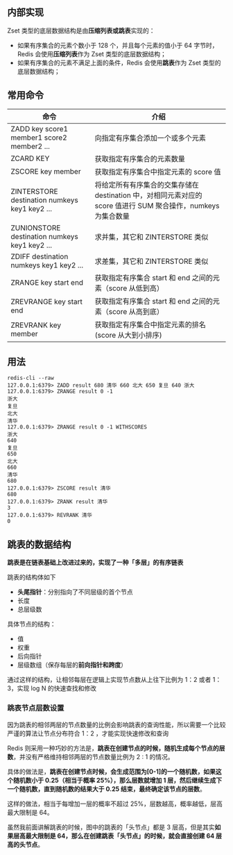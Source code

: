 ## 内部实现
Zset 类型的底层数据结构是由**压缩列表或跳表**实现的：

- 如果有序集合的元素个数小于 128 个，并且每个元素的值小于 64 字节时，Redis 会使用**压缩列表**作为 Zset 类型的底层数据结构；
- 如果有序集合的元素不满足上面的条件，Redis 会使用**跳表**作为 Zset 类型的底层数据结构；
## 常用命令

|命令|介绍|
|---|---|
|ZADD key score1 member1 score2 member2 ...|向指定有序集合添加一个或多个元素|
|ZCARD KEY|获取指定有序集合的元素数量|
|ZSCORE key member|获取指定有序集合中指定元素的 score 值|
|ZINTERSTORE destination numkeys key1 key2 ...|将给定所有有序集合的交集存储在 destination 中，对相同元素对应的 score 值进行 SUM 聚合操作，numkeys 为集合数量|
|ZUNIONSTORE destination numkeys key1 key2 ...|求并集，其它和 ZINTERSTORE 类似|
|ZDIFF destination numkeys key1 key2 ...|求差集，其它和 ZINTERSTORE 类似|
|ZRANGE key start end|获取指定有序集合 start 和 end 之间的元素（score 从低到高）|
|ZREVRANGE key start end|获取指定有序集合 start 和 end 之间的元素（score 从高到底）|
|ZREVRANK key member|获取指定有序集合中指定元素的排名(score 从大到小排序)|
## 用法
```
redis-cli --raw
127.0.0.1:6379> ZADD result 680 清华 660 北大 650 复旦 640 浙大
127.0.0.1:6379> ZRANGE result 0 -1
浙大
复旦
北大
清华
127.0.0.1:6379> ZRANGE result 0 -1 WITHSCORES
浙大
640
复旦
650
北大
660
清华
680
127.0.0.1:6379> ZSCORE result 清华
680
127.0.0.1:6379> ZRANK result 清华
3
127.0.0.1:6379> REVRANK 清华
0
```
## 跳表的数据结构
**跳表是在链表基础上改进过来的，实现了一种「多层」的有序链表**

跳表的结构体如下

- **头尾指针**：分别指向了不同层级的首个节点
- 长度
- 总层级数

具体节点的结构：
- 值
- 权重
- 后向指针
- 层级数组（保存每层的**前向指针和跨度**）

通过这样的结构，让相邻每层在逻辑上实现节点数从上往下比例为 1：2 或者 1：3，实现 log N 的快速查找和修改

### 跳表节点层数设置
因为跳表的相邻两层的节点数量的比例会影响跳表的查询性能，所以需要一个比较严谨的算法让节点分布符合 1：2 ，才能实现快速修改和查询

Redis 则采用一种巧妙的方法是，**跳表在创建节点的时候，随机生成每个节点的层数**，并没有严格维持相邻两层的节点数量比例为 2 : 1 的情况。

具体的做法是，**跳表在创建节点时候，会生成范围为[0-1]的一个随机数，如果这个随机数小于 0.25（相当于概率 25%），那么层数就增加 1 层，然后继续生成下一个随机数，直到随机数的结果大于 0.25 结束，最终确定该节点的层数**。

这样的做法，相当于每增加一层的概率不超过 25%，层数越高，概率越低，层高最大限制是 64。

虽然我前面讲解跳表的时候，图中的跳表的「头节点」都是 3 层高，但是其实**如果层高最大限制是 64，那么在创建跳表「头节点」的时候，就会直接创建 64 层高的头节点**。